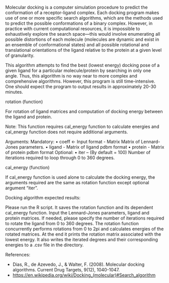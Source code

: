 Molecular docking is a computer simulation procedure to predict the conformation of a receptor-ligand complex. Each docking program makes use of one or more specific search algorithms, which are the methods used to predict the possible conformations of a binary complex. However, in practice with current computational resources, it is impossible to exhaustively explore the search space—this would involve enumerating all possible distortions of each molecule (molecules are dynamic and exist in an ensemble of conformational states) and all possible rotational and translational orientations of the ligand relative to the protein at a given level of granularity. 

This algorithm attempts to find the best (lowest energy) docking pose of a given ligand for a particular molecule/protein by searching in only one angle. Thus, this algorithm is no way near to more complex and comprehensive algorithms. However, this program is still time-intensive. One should expect the program to output results in approximately 20-30 minutes. 


rotation (function)

For rotation of ligand matrices and computation of docking energy between the ligand and protein.

Note: This function requires cal_energy function to calculate energies and cal_energy function does not require additional arguments.

Arguments:
 Mandatory:
•	coeff <-  Input format - Matrix
  Matrix of Lennard-Jones parameters.
•	ligand - Matrix of ligand pdbm format
•	protein  - Matrix of protein pdbm format
Optional:
•	iter – (By default = 100) Number of iterations required to loop through 0 to 360 degrees.

cal_energy (function)

If cal_energy function is used alone to calculate the docking energy, the arguments required are the same as rotation function except optional argument “iter”.


Docking algorithm expected results:

Please run the R script. It saves the rotation function and its dependent cal_energy function. Input the Lennard-Jones parameters, ligand and protein matrices. If needed, please specify the number of iterations required to rotate the ligand from 0 to 360 degrees. The rotation function concurrently performs rotations from 0 to 2pi and calculates energies of the rotated matrices. At the end it prints the rotation matrix associated with the lowest energy. It also writes the iterated degrees and their corresponding energies to a .csv file in the directory. 



References:

- Dias, R., de Azevedo, J., & Walter, F. (2008). Molecular docking algorithms. Current Drug Targets, 9(12), 1040-1047.
- https://en.wikipedia.org/wiki/Docking_(molecular)#Search_algorithm
